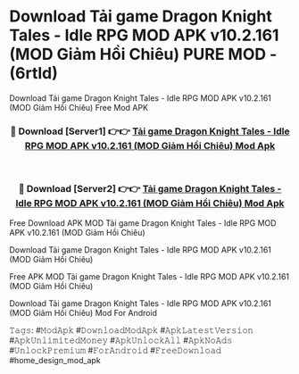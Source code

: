 # Download Tải game Dragon Knight Tales - Idle RPG MOD APK v10.2.161 (MOD Giảm Hồi Chiêu) PURE MOD - (6rtld)
Download Tải game Dragon Knight Tales - Idle RPG MOD APK v10.2.161 (MOD Giảm Hồi Chiêu) Free Mod APK

<div align="center">
<h3>🔴 Download [Server1] 👉👉 <a href="https://apk-comot.site?title=Tải_game_Dragon_Knight_Tales_-_Idle_RPG_MOD_APK_v10.2.161_(MOD_Giảm_Hồi_Chiêu)">Tải game Dragon Knight Tales - Idle RPG MOD APK v10.2.161 (MOD Giảm Hồi Chiêu) Mod Apk</a></h3><br>

<h3>🔴 Download [Server2] 👉👉 <a href="https://apk-comot.site?title=Tải_game_Dragon_Knight_Tales_-_Idle_RPG_MOD_APK_v10.2.161_(MOD_Giảm_Hồi_Chiêu)">Tải game Dragon Knight Tales - Idle RPG MOD APK v10.2.161 (MOD Giảm Hồi Chiêu) Mod Apk</a></h3>
</div>


Free Download APK MOD Tải game Dragon Knight Tales - Idle RPG MOD APK v10.2.161 (MOD Giảm Hồi Chiêu)

Download Tải game Dragon Knight Tales - Idle RPG MOD APK v10.2.161 (MOD Giảm Hồi Chiêu) 

Free APK MOD Tải game Dragon Knight Tales - Idle RPG MOD APK v10.2.161 (MOD Giảm Hồi Chiêu) 

Download Tải game Dragon Knight Tales - Idle RPG MOD APK v10.2.161 (MOD Giảm Hồi Chiêu) Mod For Android

𝚃𝚊𝚐𝚜: #𝙼𝚘𝚍𝙰𝚙𝚔 #𝙳𝚘𝚠𝚗𝚕𝚘𝚊𝚍𝙼𝚘𝚍𝙰𝚙𝚔 #𝙰𝚙𝚔𝙻𝚊𝚝𝚎𝚜𝚝𝚅𝚎𝚛𝚜𝚒𝚘𝚗 #𝙰𝚙𝚔𝚄𝚗𝚕𝚒𝚖𝚒𝚝𝚎𝚍𝙼𝚘𝚗𝚎𝚢 #𝙰𝚙𝚔𝚄𝚗𝚕𝚘𝚌𝚔𝙰𝚕𝚕 #𝙰𝚙𝚔𝙽𝚘𝙰𝚍𝚜 #𝚄𝚗𝚕𝚘𝚌𝚔𝙿𝚛𝚎𝚖𝚒𝚞𝚖 #𝙵𝚘𝚛𝙰𝚗𝚍𝚛𝚘𝚒𝚍 #𝙵𝚛𝚎𝚎𝙳𝚘𝚠𝚗𝚕𝚘𝚊𝚍 #home_design_mod_apk